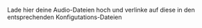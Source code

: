 Lade hier deine Audio-Dateien hoch und verlinke auf diese in den entsprechenden Konfigutations-Dateien
